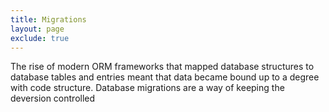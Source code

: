 ```yaml
---
title: Migrations
layout: page
exclude: true
---
```


The rise of modern ORM frameworks that mapped database structures to database tables and entries meant that data became bound up to a degree with code structure. Database migrations are a way of keeping the deversion controlled
<!--stackedit_data:
eyJoaXN0b3J5IjpbLTg2NzIyMzkwMiwtMjA4ODc0NjYxMl19
-->